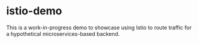 # istio-demo

This is a work-in-progress demo to showcase using Istio to route traffic
for a hypothetical microservices-based backend.
